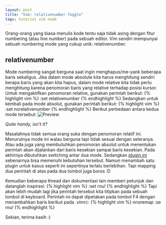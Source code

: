 ```yaml
---
layout: post
title: "Vim: relativenumber Toggle"
tags: tutorial vim noob
---
```


Orang-orang yang biasa menulis kode tentu saja tidak asing dengan fitur numbering (atau line number) pada sebuah editor. Vim sendiri mempunyai sebuah numbering mode yang cukup unik: relativenumber.
<!--more-->

## relativenumber
Mode numbering sangat berguna saat ingin menghapus/me-yank beberapa baris sekaligus. Jika dalam mode absolute kita harus menghitung sendiri berapa baris yang akan kita hapus, dalam mode relative kita tidak perlu menghitung karena penomoran baris yang relative terhadap posisi kursor. Untuk mengaktifkan penomoran relative, gunakan perintah berikut:
{% highlight vim %}
  :set relativenumber
{% endhighlight %}
Sedangkan untuk kembali pada mode absolut, gunakan perintah berikut:
{% highlight vim %}
  :set norelativenumber
{% endhighlight %}
Berikut perbedaan antara kedua mode tersebut:
![Preview](https://lh5.googleusercontent.com/-r0PYqF7wZjU/Ux9K9EY06tI/AAAAAAAAAm4/0-MmOhl7JFE/w488-h305-no/2014-03-12_12%253A42%253A26+AM.png)

_Quite handy, isn't it?_

Masalahnya tidak semua orang suka dengan penomoran relatif ini. Menurutnya mode ini walau berguna tapi tidak sesuai dengan seleranya. Atau ada juga yang membutuhkan penomoran absolut untuk menentukan perintah akan dijalankan dari baris kesekian sampai baris kesekian. Pada akhirnya dibutuhkan switching antar dua mode. Sedangkan [plugin ini](https://github.com/jeffkreeftmeijer/vim-numbertoggle) sebenarnya bisa memenuhi kebutuhan tersebut. Namun menambah satu plugin untuk kasus seperti ini sepertinya terlalu berlebihan. Tapi mapping dua perintah di atas pada dua tombol juga boros :D

Kemudian beberapa thread dan dokumentasi lain memberi petunjuk dan datanglah inspirasi:
{% highlight vim %}
  :set rnu!
{% endhighlight %}
Tapi akan lebih mudah lagi jika perintah tersebut kita titipkan pada sebuah tombol di keyboard. Perintah ini dapat dipetakan pada tombol F4 dengan menambahkan baris berikut pada .vimrc:
{% highlight vim %}
  nnoremap <silent><F4> :se rnu!<cr>
{% endhighlight %}

Sekian, terima kasih :)
